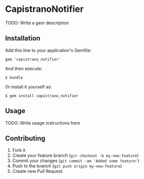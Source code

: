 # CapistranoNotifier

TODO: Write a gem description

## Installation

Add this line to your application's Gemfile:

    gem 'capistrano_notifier'

And then execute:

    $ bundle

Or install it yourself as:

    $ gem install capistrano_notifier

## Usage

TODO: Write usage instructions here

## Contributing

1. Fork it
2. Create your feature branch (`git checkout -b my-new-feature`)
3. Commit your changes (`git commit -am 'Added some feature'`)
4. Push to the branch (`git push origin my-new-feature`)
5. Create new Pull Request
